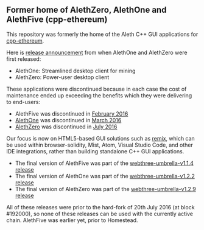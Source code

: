 ## Former home of AlethZero, AlethOne and AlethFive (cpp-ethereum)

This repository was formerly the home of the Aleth C++ GUI applications for
[cpp-ethereum](http://www.ethdocs.org/en/latest/ethereum-clients/cpp-ethereum/).

Here is [release announcement](https://www.reddit.com/r/ethereum/comments/3l1nlg/official_release_candidate_binaries_for_alethzero/?st=irln93av&sh=6c96944d)
from when AlethOne and AlethZero were first released:

- AlethOne: Streamlined desktop client for mining
- AlethZero: Power-user desktop client

These applications were discontinued because in each case the cost of maintenance ended up exceeding
the benefits which they were delivering to end-users:

* AlethFive was discontinued in [February 2016](https://github.com/ethereum/alethzero/commit/d3b478ebcff534dc0d0af6aa97e1efb3fe8cf752)
* [AlethOne](https://www.youtube.com/watch?v=R0NTtTsAU9I) was discontinued in [March 2016](https://github.com/ethereum/webthree-umbrella/releases/tag/v1.2.3)
* [AlethZero](https://www.youtube.com/watch?v=vXGH6q43i_k) was discontinued in [July 2016](https://blog.ethereum.org/2016/07/08/c-dev-update-summer-edition/)

Our focus is now on HTML5-based GUI solutions such as [remix](https://github.com/ethereum/remix), which
can be used within browser-solidity, Mist, Atom, Visual Studio Code, and other IDE integrations, rather than
building standalone C++ GUI applications.

* The final version of AlethFive was part of the
[webthree-umbrella-v1.1.4 release](https://github.com/ethereum/webthree-umbrella/releases/tag/v1.1.4)
* The final version of AlethOne was part of the
[webthree-umbrella-v1.2.2 release](https://github.com/ethereum/webthree-umbrella/releases/tag/v1.2.2)
* The final version of AlethZero was part of the
[webthree-umbrella-v1.2.9 release](https://github.com/ethereum/webthree-umbrella/releases/tag/v1.2.9)

All of these releases were prior to the hard-fork of 20th July 2016 (at block #192000), so none of these
releases can be used with the currently active chain.  AlethFive was earlier yet, prior to Homestead.
